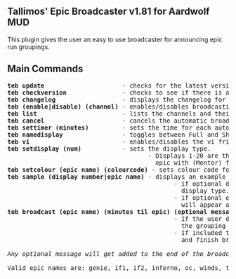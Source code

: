 Tallimos' Epic Broadcaster v1.81 for Aardwolf MUD
-------------------------------------------------
This plugin gives the user an easy to use broadcaster for announcing epic run groupings.

Main Commands
-------------
<pre>
<b>teb update</b>                     - checks for the latest version of plugin and installs it
<b>teb checkversion</b>               - checks to see if there is a newer version of the plugin available
<b>teb changelog</b>                  - displays the changelog for the plugin
<b>teb (enable|disable) (channel)</b> - enables/disables broadcasting for that particular channel
<b>teb list</b>                       - lists the channels and their broadcasting status
<b>teb cancel</b>                     - cancels the automatic broadcasting
<b>teb settimer (minutes)</b>         - sets the time for each automatic broacast
<b>teb namedisplay</b>                - toggles between Full and Short for epic name
<b>teb vi</b>                         - enables/disables the vi friendly option
<b>teb setdisplay (num)</b>           - sets the display type.
                                      - Displays 1-20 are the normal displays, Displays 21-40 are similar but displays
                                        epic with (Mentor) flag
<b>teb setcolour (epic name) (colourcode)</b> - sets colour code for that particular epic
<b>teb sample (display number|epic name)</b> - displays an example of the broadcast message using current settings.
                                             - if optional display number is inputted the sample message will be of that
                                               display type.
                                             - if optional epic name is inputted it will show what the epic display name
                                               will appear as
<b>teb broadcast (epic name) (minutes til epic) (optional message)</b> - starts the broadcasting system.
                                             - If the user does not input the number of minutes until the epic starts, then
                                               the grouping announcement will only broadcast once.
                                             - If included the system will figure out the number of broadcasts and will start
                                               and finish broadcasting automatically including a last call.

<i>Any optional message will get added to the end of the broadcast message</i>

Valid epic names are: genie, if1, if2, inferno, oc, winds, titan, terra, oldvanir, testmaze10 and trans
</pre>
